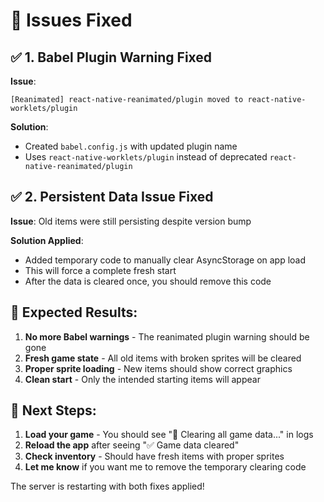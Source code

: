 # 🔧 Issues Fixed

## ✅ **1. Babel Plugin Warning Fixed**

**Issue**:

```
[Reanimated] react-native-reanimated/plugin moved to react-native-worklets/plugin
```

**Solution**:

- Created `babel.config.js` with updated plugin name
- Uses `react-native-worklets/plugin` instead of deprecated `react-native-reanimated/plugin`

## ✅ **2. Persistent Data Issue Fixed**

**Issue**: Old items were still persisting despite version bump

**Solution Applied**:

- Added temporary code to manually clear AsyncStorage on app load
- This will force a complete fresh start
- After the data is cleared once, you should remove this code

## 🎯 **Expected Results**:

1. **No more Babel warnings** - The reanimated plugin warning should be gone
2. **Fresh game state** - All old items with broken sprites will be cleared
3. **Proper sprite loading** - New items should show correct graphics
4. **Clean start** - Only the intended starting items will appear

## 🔄 **Next Steps**:

1. **Load your game** - You should see "🔄 Clearing all game data..." in logs
2. **Reload the app** after seeing "✅ Game data cleared"
3. **Check inventory** - Should have fresh items with proper sprites
4. **Let me know** if you want me to remove the temporary clearing code

The server is restarting with both fixes applied!
